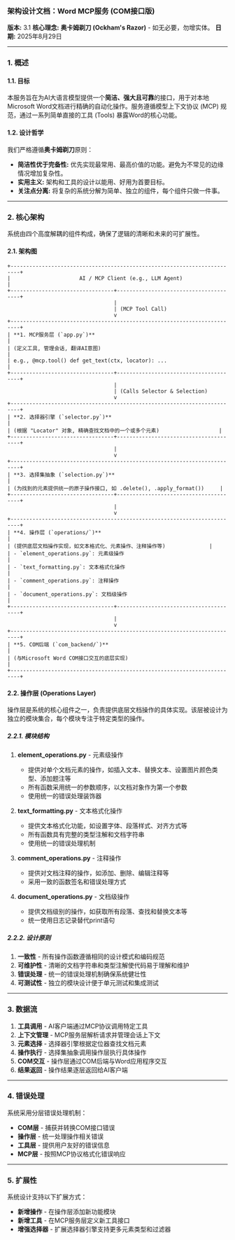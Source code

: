 ### **架构设计文档：Word MCP服务 (COM接口版)**

**版本:** 3.1
**核心理念:** **奥卡姆剃刀 (Ockham's Razor)** - 如无必要，勿增实体。
**日期:** 2025年8月29日

---

### **1. 概述**

#### **1.1. 目标**
本服务旨在为AI大语言模型提供一个**简洁、强大且可靠**的接口，用于对本地Microsoft Word文档进行精确的自动化操作。服务遵循模型上下文协议 (MCP) 规范，通过一系列简单直接的工具 (Tools) 暴露Word的核心功能。

#### **1.2. 设计哲学**
我们严格遵循**奥卡姆剃刀**原则：
*   **简洁性优于完备性:** 优先实现最常用、最高价值的功能。避免为不常见的边缘情况增加复杂性。
*   **实用主义:** 架构和工具的设计以能用、好用为首要目标。
*   **关注点分离:** 将复杂的系统分解为简单、独立的组件，每个组件只做一件事。

---

### **2. 核心架构**

系统由四个高度解耦的组件构成，确保了逻辑的清晰和未来的可扩展性。

#### **2.1. 架构图**

```
+-------------------------------------------------------------------------+
|                      AI / MCP Client (e.g., LLM Agent)                  |
+---------------------------------+---------------------------------------+
                                  |
                                  | (MCP Tool Call)
                                  v
+-------------------------------------------------------------------------+
| **1. MCP服务层 (`app.py`)**                                             |
| (定义工具, 管理会话, 翻译AI意图)                                        |
| e.g., @mcp.tool() def get_text(ctx, locator): ...                       |
+---------------------------------+---------------------------------------+
                                  |
                                  | (Calls Selector & Selection)
                                  v
+-------------------------------------------------------------------------+
| **2. 选择器引擎 (`selector.py`)**                                       |
| (根据 "Locator" 对象, 精确查找文档中的一个或多个元素)                   |
+---------------------------------+---------------------------------------+
                                  |
                                  v
+-------------------------------------------------------------------------+
| **3. 选择集抽象 (`selection.py`)**                                      |
| (为找到的元素提供统一的原子操作接口, 如 .delete(), .apply_format())     |
+---------------------------------+---------------------------------------+
                                  |
                                  v
+-------------------------------------------------------------------------+
| **4. 操作层 (`operations/`)**                                           |
| (提供底层文档操作实现，如文本格式化、元素操作、注释操作等)              |
| - `element_operations.py`: 元素级操作                                   |
| - `text_formatting.py`: 文本格式化操作                                  |
| - `comment_operations.py`: 注释操作                                     |
| - `document_operations.py`: 文档级操作                                  |
+---------------------------------+---------------------------------------+
                                  |
                                  v
+-------------------------------------------------------------------------+
| **5. COM后端 (`com_backend/`)**                                         |
| (与Microsoft Word COM接口交互的底层实现)                                |
+-------------------------------------------------------------------------+
```

#### **2.2. 操作层 (Operations Layer)**

操作层是系统的核心组件之一，负责提供底层文档操作的具体实现。该层被设计为独立的模块集合，每个模块专注于特定类型的操作。

##### **2.2.1. 模块结构**

1. **element_operations.py** - 元素级操作
   - 提供对单个文档元素的操作，如插入文本、替换文本、设置图片颜色类型、添加题注等
   - 所有函数采用统一的参数顺序，以文档对象作为第一个参数
   - 使用统一的错误处理装饰器

2. **text_formatting.py** - 文本格式化操作
   - 提供文本格式化功能，如设置字体、段落样式、对齐方式等
   - 所有函数具有完整的类型注解和文档字符串
   - 使用统一的错误处理机制

3. **comment_operations.py** - 注释操作
   - 提供对文档注释的操作，如添加、删除、编辑注释等
   - 采用一致的函数签名和错误处理方式

4. **document_operations.py** - 文档级操作
   - 提供文档级别的操作，如获取所有段落、查找和替换文本等
   - 统一使用日志记录替代print语句

##### **2.2.2. 设计原则**

1. **一致性** - 所有操作函数遵循相同的设计模式和编码规范
2. **可维护性** - 清晰的文档字符串和类型注解使代码易于理解和维护
3. **错误处理** - 统一的错误处理机制确保系统健壮性
4. **可测试性** - 独立的模块设计便于单元测试和集成测试

---

### **3. 数据流**

1. **工具调用** - AI客户端通过MCP协议调用特定工具
2. **上下文管理** - MCP服务层解析请求并管理会话上下文
3. **元素选择** - 选择器引擎根据定位器查找文档元素
4. **操作执行** - 选择集抽象调用操作层执行具体操作
5. **COM交互** - 操作层通过COM后端与Word应用程序交互
6. **结果返回** - 操作结果逐层返回给AI客户端

---

### **4. 错误处理**

系统采用分层错误处理机制：
- **COM层** - 捕获并转换COM接口错误
- **操作层** - 统一处理操作相关错误
- **工具层** - 提供用户友好的错误信息
- **MCP层** - 按照MCP协议格式化错误响应

---

### **5. 扩展性**

系统设计支持以下扩展方式：
- **新增操作** - 在操作层添加新功能模块
- **新增工具** - 在MCP服务层定义新工具接口
- **增强选择器** - 扩展选择器引擎支持更多元素类型和过滤器